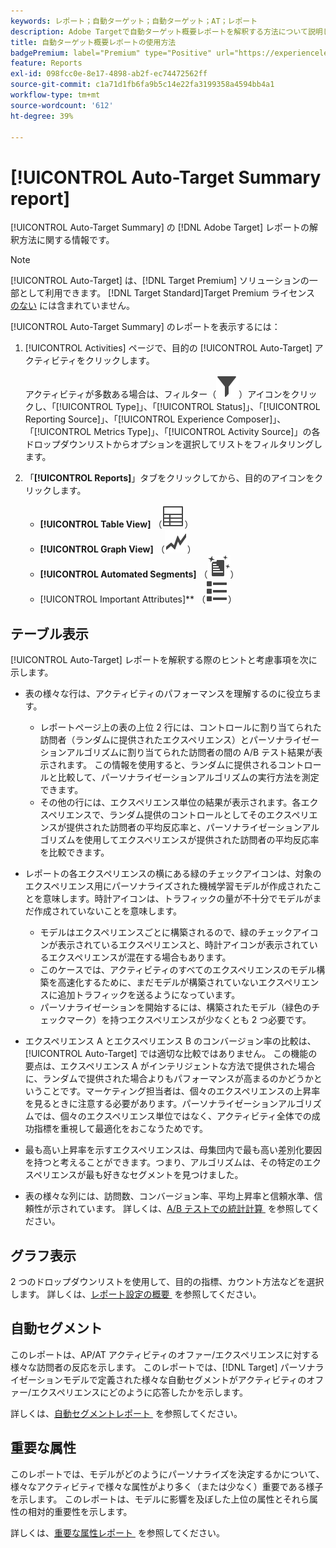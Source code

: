 ```yaml
---
keywords: レポート；自動ターゲット；自動ターゲット；AT；レポート
description: Adobe Targetで自動ターゲット概要レポートを解釈する方法について説明します。 このレポートから自動セグメント レポートと重要な属性レポートに切り替えることができます。
title: 自動ターゲット概要レポートの使用方法
badgePremium: label="Premium" type="Positive" url="https://experienceleague.adobe.com/docs/target/using/introduction/intro.html?lang=ja#premium newtab=true" tooltip="Target Premium に含まれる機能を確認してください。"
feature: Reports
exl-id: 098fcc0e-8e17-4898-ab2f-ec74472562ff
source-git-commit: c1a71d1fb6fa9b5c14e22fa3199358a4594bb4a1
workflow-type: tm+mt
source-wordcount: '612'
ht-degree: 39%

---
```


# [!UICONTROL Auto-Target Summary report]

[!UICONTROL Auto-Target Summary] の [!DNL Adobe Target] レポートの解釈方法に関する情報です。

>[!NOTE]
>
>[!UICONTROL Auto-Target] は、[!DNL Target Premium] ソリューションの一部として利用できます。 [!DNL Target Standard]Target Premium ライセンス [&#x200B; のない &#x200B;](/help/main/c-intro/intro.md#premium) には含まれていません。

[!UICONTROL Auto-Target Summary] のレポートを表示するには：

1. [!UICONTROL Activities] ページで、目的の [!UICONTROL Auto-Target] アクティビティをクリックします。

   アクティビティが多数ある場合は、フィルター（![&#x200B; フィルターアイコン &#x200B;](/help/main/assets/icons/Filter.svg)）アイコンをクリックし、「[!UICONTROL Type]」、「[!UICONTROL Status]」、「[!UICONTROL Reporting Source]」、「[!UICONTROL Experience Composer]」、「[!UICONTROL Metrics Type]」、「[!UICONTROL Activity Source]」の各ドロップダウンリストからオプションを選択してリストをフィルタリングします。

1. 「**[!UICONTROL Reports]**」タブをクリックしてから、目的のアイコンをクリックします。

   * **[!UICONTROL Table View]** （![&#x200B; テーブル表示アイコン &#x200B;](/help/main/assets/icons/Table.svg)）
   * **[!UICONTROL Graph View]** （![&#x200B; グラフ表示アイコン &#x200B;](/help/main/assets/icons/GraphTrend.svg)）
   * **[!UICONTROL Automated Segments]** （![&#x200B; 自動セグメントレポート &#x200B;](/help/main/assets/icons/AutomatedSegment.svg)）
   * [!UICONTROL Important Attributes]** （![&#x200B; 重要な属性アイコン &#x200B;](/help/main/assets/icons/ViewList.svg)）

## テーブル表示

[!UICONTROL Auto-Target] レポートを解釈する際のヒントと考慮事項を次に示します。

* 表の様々な行は、アクティビティのパフォーマンスを理解するのに役立ちます。

   * レポートページ上の表の上位 2 行には、コントロールに割り当てられた訪問者（ランダムに提供されたエクスペリエンス）とパーソナライゼーションアルゴリズムに割り当てられた訪問者の間の A/B テスト結果が表示されます。 この情報を使用すると、ランダムに提供されるコントロールと比較して、パーソナライゼーションアルゴリズムの実行方法を測定できます。
   * その他の行には、エクスペリエンス単位の結果が表示されます。各エクスペリエンスで、ランダム提供のコントロールとしてそのエクスペリエンスが提供された訪問者の平均反応率と、パーソナライゼーションアルゴリズムを使用してエクスペリエンスが提供された訪問者の平均反応率を比較できます。

* レポートの各エクスペリエンスの横にある緑のチェックアイコンは、対象のエクスペリエンス用にパーソナライズされた機械学習モデルが作成されたことを意味します。時計アイコンは、トラフィックの量が不十分でモデルがまだ作成されていないことを意味します。

   * モデルはエクスペリエンスごとに構築されるので、緑のチェックアイコンが表示されているエクスペリエンスと、時計アイコンが表示されているエクスペリエンスが混在する場合もあります。
   * このケースでは、アクティビティのすべてのエクスペリエンスのモデル構築を高速化するために、まだモデルが構築されていないエクスペリエンスに追加トラフィックを送るようになっています。
   * パーソナライゼーションを開始するには、構築されたモデル（緑色のチェックマーク）を持つエクスペリエンスが少なくとも 2 つ必要です。

* エクスペリエンス A とエクスペリエンス B のコンバージョン率の比較は、[!UICONTROL Auto-Target] では適切な比較ではありません。 この機能の要点は、エクスペリエンス A がインテリジェントな方法で提供された場合に、ランダムで提供された場合よりもパフォーマンスが高まるのかどうかということです。マーケティング担当者は、個々のエクスペリエンスの上昇率を見るときに注意する必要があります。パーソナライゼーションアルゴリズムでは、個々のエクスペリエンス単位ではなく、アクティビティ全体での成功指標を重視して最適化をおこなうためです。
* 最も高い上昇率を示すエクスペリエンスは、母集団内で最も高い差別化要因を持つと考えることができます。つまり、アルゴリズムは、その特定のエクスペリエンスが最も好きなセグメントを見つけました。
* 表の様々な列には、訪問数、コンバージョン率、平均上昇率と信頼水準、信頼性が示されています。 詳しくは、[A/B テストでの統計計算 &#x200B;](/help/main/c-reports/statistical-methodology/statistical-calculations.md) を参照してください。

## グラフ表示

2 つのドロップダウンリストを使用して、目的の指標、カウント方法などを選択します。 詳しくは、[&#x200B; レポート設定の概要 &#x200B;](/help/main/c-reports/c-report-settings/report-settings.md) を参照してください。

## 自動セグメント

このレポートは、AP/AT アクティビティのオファー/エクスペリエンスに対する様々な訪問者の反応を示します。 このレポートでは、[!DNL Target] パーソナライゼーションモデルで定義された様々な自動セグメントがアクティビティのオファー/エクスペリエンスにどのように応答したかを示します。

詳しくは、[&#x200B; 自動セグメントレポート &#x200B;](/help/main/c-reports/c-personalization-insights-reports/automated-segments-report.md) を参照してください。

## 重要な属性

このレポートでは、モデルがどのようにパーソナライズを決定するかについて、様々なアクティビティで様々な属性がより多く（または少なく）重要である様子を示します。 このレポートは、モデルに影響を及ぼした上位の属性とそれら属性の相対的重要性を示します。

詳しくは、[&#x200B; 重要な属性レポート &#x200B;](/help/main/c-reports/c-personalization-insights-reports/important-attributes-report.md) を参照してください。
